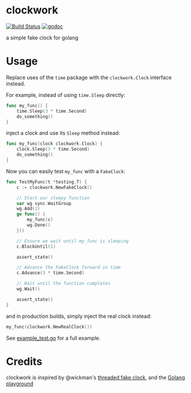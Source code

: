 clockwork
=========

[![Build Status](https://travis-ci.org/jonboulle/clockwork.png?branch=master)](https://travis-ci.org/jonboulle/clockwork)
[![godoc](https://godoc.org/github.com/jonboulle/clockwork?status.svg)](http://godoc.org/github.com/jonboulle/clockwork)

a simple fake clock for golang

# Usage

Replace uses of the `time` package with the `clockwork.Clock` interface instead.

For example, instead of using `time.Sleep` directly:

```go
func my_func() {
	time.Sleep(3 * time.Second)
	do_something()
}
```

inject a clock and use its `Sleep` method instead:

```go
func my_func(clock clockwork.Clock) {
	clock.Sleep(3 * time.Second)
	do_something()
}
```

Now you can easily test `my_func` with a `FakeClock`:

```go
func TestMyFunc(t *testing.T) {
	c := clockwork.NewFakeClock()

	// Start our sleepy function
	var wg sync.WaitGroup
	wg.Add(1)
	go func() {
		my_func(c)
		wg.Done()
	}()

	// Ensure we wait until my_func is sleeping
	c.BlockUntil(1)

	assert_state()

	// Advance the FakeClock forward in time
	c.Advance(3 * time.Second)

	// Wait until the function completes
	wg.Wait()

	assert_state()
}
```

and in production builds, simply inject the real clock instead:

```go
my_func(clockwork.NewRealClock())
```

See [example_test.go](example_test.go) for a full example.

# Credits

clockwork is inspired by @wickman's [threaded fake clock](https://gist.github.com/wickman/3840816), and the [Golang playground](https://blog.golang.org/playground#TOC_3.1.)
